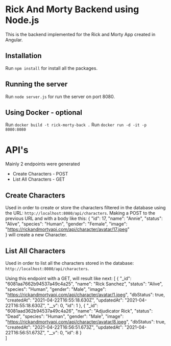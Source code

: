 # Rick And Morty Backend using Node.js
This is the backend implemented for the Rick and Morty App created in Angular.

## Installation
Run `npm install` for install all the packages.

## Running the server
Run `node server.js` for run the server on port 8080.

## Using Docker - optional
Run `docker build -t rick-morty-back .`
Run `docker run -d -it -p 8080:8080`

# API's
Mainly 2 endpoints were generated
- Create Characters - POST
- List All Characters - GET

## Create Characters
Used in order to create or store the characters filtered in the database using the URL: `http://localhost:8080/api/characters`.
Making a POST to the previous URL and with a body like this:
        {
            "id": 17,
            "name": "Annie",
            "status": "Alive",
            "species": "Human",
            "gender": "Female",
            "image": "https://rickandmortyapi.com/api/character/avatar/17.jpeg"            
        }
will create a new Character.

## List All Characters
Used in order to list all the characters stored in the database: `http://localhost:8080/api/characters`.

Using this endpoint with a GET, will result like next:
        [
            {
                "_id": "6081aa7662b94537a49c4a25",
                "name": "Rick Sanchez",
                "status": "Alive",
                "species": "Human",
                "gender": "Male",
                "image": "https://rickandmortyapi.com/api/character/avatar/1.jpeg",
                "dbStatus": true,
                "createdAt": "2021-04-22T16:55:18.630Z",
                "updatedAt": "2021-04-22T16:55:18.630Z",
                "__v": 0,
                "id": 1
            },
            {
                "_id": "6081aad362b94537a49c4a26",
                "name": "Adjudicator Rick",
                "status": "Dead",
                "species": "Human",
                "gender": "Male",
                "image": "https://rickandmortyapi.com/api/character/avatar/8.jpeg",
                "dbStatus": true,
                "createdAt": "2021-04-22T16:56:51.673Z",
                "updatedAt": "2021-04-22T16:56:51.673Z",
                "__v": 0,
                "id": 8
            }    
        ]